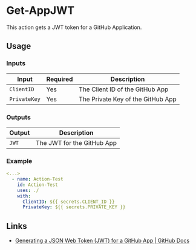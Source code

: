 # Get-AppJWT

This action gets a JWT token for a GitHub Application.

## Usage

### Inputs

| Input | Required | Description |
| ----- | -------- | ----------- |
| `ClientID` | Yes | The Client ID of the GitHub App |
| `PrivateKey` | Yes | The Private Key of the GitHub App |

### Outputs

| Output | Description |
| ------ | ----------- |
| `JWT` | The JWT for the GitHub App |

### Example

```yaml
<...>
  - name: Action-Test
    id: Action-Test
    uses: ./
    with:
      ClientID: ${{ secrets.CLIENT_ID }}
      PrivateKey: ${{ secrets.PRIVATE_KEY }}
```

## Links

- [Generating a JSON Web Token (JWT) for a GitHub App | GitHub Docs](https://docs.github.com/en/apps/creating-github-apps/authenticating-with-a-github-app/generating-a-json-web-token-jwt-for-a-github-app)
